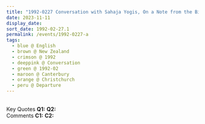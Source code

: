 ```yaml
---
title: "1992-0227 Conversation with Sahaja Yogis, On a Note from the Bible, Departure, Airport, Christchurch, Canterbury, New Zealand"
date: 2023-11-11
display_date: 
sort_date: 1992-02-27.1
permalink: /events/1992-0227-a
tags:
  - blue @ English
  - brown @ New Zealand
  - crimson @ 1992
  - deeppink @ Conversation
  - green @ 1992-02
  - maroon @ Canterbury
  - orange @ Christchurch
  - peru @ Departure
---
```


<br>

<wave-list>
  <list-title color="DarkSeaGreen" width="55">Key Quotes</list-title>
  <list-item color="BlanchedAlmond" width="280"><b>Q1:</b> <i></i></list-item>
  <list-item color="Lavender" width="280"><b>Q2:</b> <i></i></list-item>
</wave-list>

<br>

<wave-list>
  <list-title color="DarkSeaGreen" width="55">Comments</list-title>
  <list-item color="BlanchedAlmond" width="280"><b>C1:</b> <i></i></list-item>
  <list-item color="Lavender" width="280"><b>C2:</b> <i></i></list-item>
</wave-list>